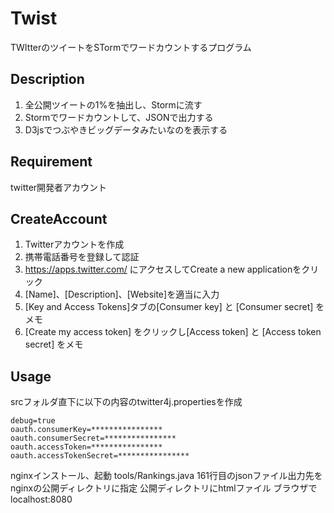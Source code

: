 # Twist

TWItterのツイートをSTormでワードカウントするプログラム

## Description

1. 全公開ツイートの1%を抽出し、Stormに流す
2. Stormでワードカウントして、JSONで出力する
3. D3jsでつぶやきビッグデータみたいなのを表示する

## Requirement

twitter開発者アカウント

## CreateAccount

1. Twitterアカウントを作成
2. 携帯電話番号を登録して認証
3. https://apps.twitter.com/ にアクセスしてCreate a new applicationをクリック
4. [Name]、[Description]、[Website]を適当に入力
5. [Key and Access Tokens]タブの[Consumer key] と [Consumer secret] をメモ
6. [Create my access token] をクリックし[Access token] と [Access token secret] をメモ


## Usage

srcフォルダ直下に以下の内容のtwitter4j.propertiesを作成

    debug=true
    oauth.consumerKey=****************
    oauth.consumerSecret=****************
    oauth.accessToken=****************
    oauth.accessTokenSecret=****************


nginxインストール、起動
tools/Rankings.java 161行目のjsonファイル出力先をnginxの公開ディレクトリに指定
公開ディレクトリにhtmlファイル
ブラウザでlocalhost:8080



